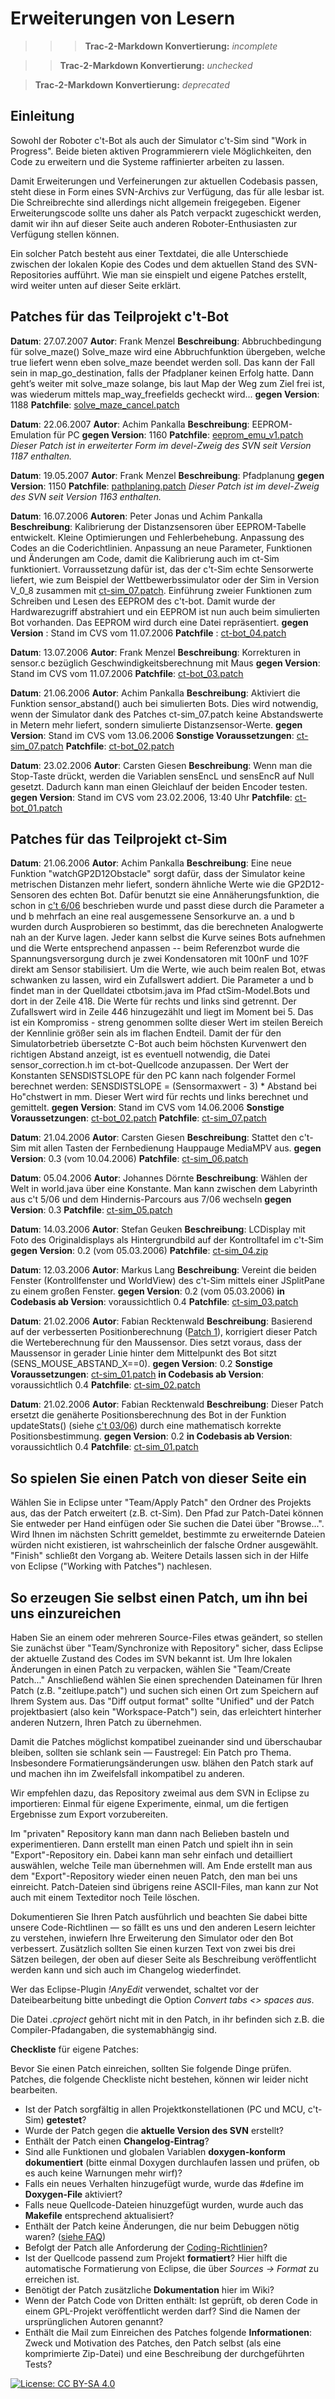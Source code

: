 # Erweiterungen von Lesern

>>> **Trac-2-Markdown Konvertierung:** *incomplete*

>> **Trac-2-Markdown Konvertierung:** *unchecked*

> **Trac-2-Markdown Konvertierung:** *deprecated*

## Einleitung

Sowohl der Roboter c't-Bot als auch der Simulator c't-Sim sind "Work in Progress". Beide bieten aktiven Programmierern viele Möglichkeiten, den Code zu erweitern und die Systeme raffinierter arbeiten zu lassen.

Damit Erweiterungen und Verfeinerungen zur aktuellen Codebasis passen, steht diese in Form eines SVN-Archivs zur Verfügung, das für alle lesbar ist. Die Schreibrechte sind allerdings nicht allgemein freigegeben. Eigener Erweiterungscode sollte uns daher als Patch verpackt zugeschickt werden, damit wir ihn auf dieser Seite auch anderen Roboter-Enthusiasten zur Verfügung stellen können.

Ein solcher Patch besteht aus einer Textdatei, die alle Unterschiede zwischen der lokalen Kopie des Codes und dem aktuellen Stand des SVN-Repositories aufführt. Wie man sie einspielt und eigene Patches erstellt, wird weiter unten auf dieser Seite erklärt.

## Patches für das Teilprojekt c't-Bot

**Datum**: 27.07.2007
**Autor**: Frank Menzel
**Beschreibung**: Abbruchbedingung für solve_maze()
Solve_maze wird eine Abbruchfunktion übergeben, welche true liefert wenn eben
solve_maze beendet werden soll. Das kann der Fall sein in
map_go_destination, falls der Pfadplaner keinen Erfolg hatte. Dann
geht’s weiter mit solve_maze solange, bis laut Map der Weg zum Ziel frei
ist, was wiederum mittels map_way_freefields gecheckt wird...
**gegen Version**: 1188
**Patchfile**:
[solve_maze_cancel.patch](http://www.heise.de/ct/projekte/machmit/ctbot/attachment/wiki/Patches/solve_maze_cancel.patch)

**Datum**: 22.06.2007
**Autor**: Achim Pankalla
**Beschreibung**: EEPROM-Emulation für PC
**gegen Version**: 1160
**Patchfile**: [eeprom_emu_v1.patch](http://www.heise.de/ct/projekte/machmit/ctbot/attachment/wiki/Patches/eeprom_emu_v1.patch)
*Dieser Patch ist in erweiterter Form im devel-Zweig des SVN seit Version 1187 enthalten.*

**Datum**: 19.05.2007
**Autor**: Frank Menzel
**Beschreibung**: Pfadplanung
**gegen Version**: 1150
**Patchfile**: [pathplaning.patch](http://www.heise.de/ct/projekte/machmit/ctbot/attachment/wiki/Patches/pathplaning.patch)
*Dieser Patch ist im devel-Zweig des SVN seit Version 1163 enthalten.*

**Datum**: 16.07.2006
**Autoren**: Peter Jonas und Achim Pankalla
**Beschreibung**: Kalibrierung der Distanzsensoren über EEPROM-Tabelle entwickelt. Kleine Optimierungen und Fehlerbehebung. Anpassung des Codes an die Coderichtlinien. Anpassung an neue Parameter, Funktionen und Änderungen am Code, damit die Kalibrierung auch im ct-Sim funktioniert. Vorraussetzung dafür ist, das der c't-Sim echte Sensorwerte liefert, wie zum Beispiel der Wettbewerbssimulator oder der Sim in Version V_0_8 zusammen mit [ct-sim_07.patch](http://www.heise.de/ct/projekte/machmit/ctbot/attachment/wiki/Patches/ct-sim_07.patch). Einführung zweier Funktionen zum Schreiben und Lesen des EEPROM des c't-bot. Damit wurde der Hardwarezugriff abstrahiert und ein EEPROM ist nun auch beim simulierten Bot vorhanden. Das EEPROM wird durch eine Datei repräsentiert.
**gegen Version** : Stand im CVS vom 11.07.2006
**Patchfile** : [ct-bot_04.patch](http://www.heise.de/ct/projekte/machmit/ctbot/attachment/wiki/Patches/ct-bot_04.patch)

**Datum**: 13.07.2006
**Autor**: Frank Menzel
**Beschreibung**: Korrekturen in sensor.c bezüglich Geschwindigkeitsberechnung mit Maus
**gegen Version**: Stand im CVS vom 11.07.2006
**Patchfile**: [ct-bot_03.patch](http://www.heise.de/ct/projekte/machmit/ctbot/attachment/wiki/Patches/ct-bot_03.patch)

**Datum**: 21.06.2006
**Autor**: Achim Pankalla
**Beschreibung**: Aktiviert die Funktion sensor_abstand() auch bei simulierten Bots. Dies wird notwendig, wenn der Simulator dank des Patches ct-sim_07.patch keine Abstandswerte in Metern mehr liefert, sondern simulierte Distanzsensor-Werte.
**gegen Version**: Stand im CVS vom 13.06.2006
**Sonstige Voraussetzungen**: [ct-sim_07.patch](http://www.heise.de/ct/projekte/machmit/ctbot/attachment/wiki/Patches/ct-sim_07.patch)
**Patchfile**: [ct-bot_02.patch](http://www.heise.de/ct/projekte/machmit/ctbot/attachment/wiki/Patches/ct-bot_02.patch)

**Datum**: 23.02.2006
**Autor**: Carsten Giesen
**Beschreibung**: Wenn man die Stop-Taste drückt, werden die Variablen sensEncL und sensEncR auf Null gesetzt. Dadurch kann man einen Gleichlauf der beiden Encoder testen.
**gegen Version**: Stand im CVS vom 23.02.2006, 13:40 Uhr
**Patchfile**: [ct-bot_01.patch](http://www.heise.de/ct/projekte/machmit/ctbot/attachment/wiki/Patches/ct-bot_01.patch)

## Patches für das Teilprojekt ct-Sim

**Datum**: 21.06.2006
**Autor**: Achim Pankalla
**Beschreibung**: Eine neue Funktion "watchGP2D12Obstacle" sorgt dafür, dass der
Simulator keine metrischen Distanzen mehr liefert, sondern ähnliche Werte wie die
GP2D12-Sensoren des echten Bot. Dafür benutzt sie eine Annäherungsfunktion, die
schon in [c't 6/06](http://www.heise.de/ct/06/06/264/) beschrieben wurde
und passt diese durch die Parameter a und b mehrfach an eine real ausgemessene
Sensorkurve an. a und b wurden durch Ausprobieren so bestimmt, das die berechneten
Analogwerte nah an der Kurve lagen. Jeder kann selbst die Kurve seines Bots
aufnehmen und die Werte entsprechend anpassen -- beim Referenzbot wurde die
Spannungsversorgung durch je zwei Kondensatoren mit 100nF und 10?F direkt am Sensor
stabilisiert. Um die Werte, wie auch beim realen Bot, etwas schwanken zu lassen,
wird ein Zufallswert addiert. Die Parameter a und b findet man in der Quelldatei
ctbotsim.java im Pfad ctSim-Model.Bots und dort in der Zeile 418. Die Werte für
rechts und links sind getrennt. Der Zufallswert wird in Zeile 446 hinzugezählt und
liegt im Moment bei 5. Das ist ein Kompromiss - streng genommen sollte dieser Wert
im steilen Bereich der Kennlinie größer sein als im flachen Endteil. Damit der für
den Simulatorbetrieb übersetzte C-Bot auch beim höchsten Kurvenwert den richtigen
Abstand anzeigt, ist es eventuell notwendig, die Datei sensor_correction.h im
ct-bot-Quellcode anzupassen. Der Wert der Konstanten SENSDISTSLOPE für den PC kann
nach folgender Formel berechnet werden: SENSDISTSLOPE = (Sensormaxwert - 3) *
Abstand bei Ho"chstwert in mm. Dieser Wert wird für rechts und links berechnet und
gemittelt.
**gegen Version**: Stand im CVS vom 14.06.2006
**Sonstige Voraussetzungen**: [ct-bot_02.patch](http://www.heise.de/ct/projekte/machmit/ctbot/attachment/wiki/Patches/ct-bot_02.patch)
**Patchfile**: [ct-sim_07.patch](http://www.heise.de/ct/projekte/machmit/ctbot/attachment/wiki/Patches/ct-sim_07.patch)

**Datum**: 21.04.2006
**Autor**: Carsten Giesen
**Beschreibung**: Stattet den c't-Sim mit allen Tasten der Fernbedienung Hauppauge MediaMPV aus.
**gegen Version**: 0.3 (vom 10.04.2006)
**Patchfile**: [ct-sim_06.patch](http://www.heise.de/ct/projekte/machmit/ctbot/attachment/wiki/Patches/ct-sim_06.patch)

**Datum**: 05.04.2006
**Autor**: Johannes Dörnte
**Beschreibung**: Wählen der Welt in world.java über eine Konstante. Man kann zwischen dem Labyrinth aus c't 5/06 und dem Hindernis-Parcours aus 7/06 wechseln
**gegen Version**: 0.3
**Patchfile**: [ct-sim_05.patch](http://www.heise.de/ct/projekte/machmit/ctbot/attachment/wiki/Patches/ct-sim_05.patch)

**Datum**: 14.03.2006
**Autor**: Stefan Geuken
**Beschreibung**: LCDisplay mit Foto des Originaldisplays als Hintergrundbild auf der Kontrolltafel im c't-Sim
**gegen Version**: 0.2 (vom 05.03.2006)
**Patchfile**: [ct-sim_04.zip](http://www.heise.de/ct/projekte/machmit/ctbot/attachment/wiki/Patches/ct-sim_04.zip)

**Datum**: 12.03.2006
**Autor**: Markus Lang
**Beschreibung**: Vereint die beiden Fenster (Kontrollfenster und WorldView) des c't-Sim mittels einer JSplitPane zu einem großen Fenster.
**gegen Version**: 0.2 (vom 05.03.2006)
**in Codebasis ab Version**: voraussichtlich 0.4
**Patchfile**: [ct-sim_03.patch](http://www.heise.de/ct/projekte/machmit/ctbot/attachment/wiki/Patches/ct-sim_03.patch)

**Datum**: 21.02.2006
**Autor**: Fabian Recktenwald
**Beschreibung**: Basierend auf der verbesserten Positionberechnung ([Patch 1](http://www.heise.de/ct/projekte/machmit/ctbot/attachment/wiki/Patches/ct-sim_01.patch)), korrigiert dieser Patch die Werteberechnung für den Maussensor. Dies setzt voraus, dass der Maussensor in gerader Linie hinter dem Mittelpunkt des Bot sitzt (SENS_MOUSE_ABSTAND_X==0).
**gegen Version**: 0.2
**Sonstige Voraussetzungen**: [ct-sim_01.patch](http://www.heise.de/ct/projekte/machmit/ctbot/attachment/wiki/Patches/ct-sim_01.patch)
**in Codebasis ab Version**: voraussichtlich 0.4
**Patchfile**: [ct-sim_02.patch](http://www.heise.de/ct/projekte/machmit/ctbot/attachment/wiki/Patches/ct-sim_02.patch)

**Datum**: 21.02.2006
**Autor**: Fabian Recktenwald
**Beschreibung**: Dieser Patch ersetzt die genäherte Positionsberechnung des Bot in der Funktion updateStats() (siehe [c't 03/06](http://www.heise.de/ct/06/03/186/)) durch eine mathematisch korrekte Positionsbestimmung.
**gegen Version**: 0.2
**in Codebasis ab Version**: voraussichtlich 0.4
**Patchfile**: [ct-sim_01.patch](http://www.heise.de/ct/projekte/machmit/ctbot/attachment/wiki/Patches/ct-sim_01.patch)

## So spielen Sie einen Patch von dieser Seite ein

Wählen Sie in Eclipse unter "Team/Apply Patch" den Ordner des Projekts aus, das der Patch erweitert (z.B. ct-Sim). Den Pfad zur Patch-Datei können Sie entweder per Hand einfügen oder Sie suchen die Datei über "Browse...". Wird Ihnen im nächsten Schritt gemeldet, bestimmte zu erweiternde Dateien würden nicht existieren, ist wahrscheinlich der falsche Ordner ausgewählt. "Finish" schließt den Vorgang ab. Weitere Details lassen sich in der Hilfe von Eclipse ("Working with Patches") nachlesen.

## So erzeugen Sie selbst einen Patch, um ihn bei uns einzureichen

Haben Sie an einem oder mehreren Source-Files etwas geändert, so stellen Sie zunächst über "Team/Synchronize with Repository" sicher, dass Eclipse der aktuelle Zustand des Codes im SVN bekannt ist. Um Ihre lokalen Änderungen in einen Patch zu verpacken, wählen Sie "Team/Create Patch..." Anschließend wählen Sie einen sprechenden Dateinamen für Ihren Patch (z.B. "zeitlupe.patch") und suchen sich einen Ort zum Speichern auf Ihrem System aus. Das "Diff output format" sollte "Unified" und der Patch projektbasiert (also kein "Workspace-Patch") sein, das erleichtert hinterher anderen Nutzern, Ihren Patch zu übernehmen.

Damit die Patches möglichst kompatibel zueinander sind und überschaubar bleiben, sollten sie schlank sein — Faustregel: Ein Patch pro Thema. Insbesondere Formatierungsänderungen usw. blähen den Patch stark auf und machen ihn im Zweifelsfall inkompatibel zu anderen.

Wir empfehlen dazu, das Repository zweimal aus dem SVN in Eclipse zu importieren: Einmal für eigene Experimente, einmal, um die fertigen Ergebnisse zum Export vorzubereiten.

Im "privaten" Repository kann man dann nach Belieben basteln und experimentieren. Dann erstellt man einen Patch und spielt ihn in sein "Export"-Repository ein. Dabei kann man sehr einfach und detailliert auswählen, welche Teile man übernehmen will. Am Ende erstellt man aus dem "Export"-Repository wieder einen neuen Patch, den man bei uns einreicht. Patch-Dateien sind übrigens reine ASCII-Files, man kann zur Not auch mit einem Texteditor noch Teile löschen.

Dokumentieren Sie Ihren Patch ausführlich und beachten Sie dabei bitte unsere Code-Richtlinen — so fällt es uns und den anderen Lesern leichter zu verstehen, inwiefern Ihre Erweiterung den Simulator oder den Bot verbessert. Zusätzlich sollten Sie einen kurzen Text von zwei bis drei Sätzen beilegen, der oben auf dieser Seite als Beschreibung veröffentlicht werden kann und sich auch im Changelog wiederfindet.

Wer das Eclipse-Plugin *!AnyEdit* verwendet, schaltet vor der Dateibearbeitung bitte unbedingt die Option *Convert tabs <> spaces* *aus*.

Die Datei *.cproject* gehört nicht mit in den Patch, in ihr befinden sich z.B. die Compiler-Pfadangaben, die systemabhängig sind.

**Checkliste** für eigene Patches:

Bevor Sie einen Patch einreichen, sollten Sie folgende Dinge prüfen. Patches, die folgende Checkliste nicht bestehen, können wir leider nicht bearbeiten.

* Ist der Patch sorgfältig in allen Projektkonstellationen (PC und MCU, c't-Sim) **getestet**?
* Wurde der Patch gegen die **aktuelle Version des SVN** erstellt?
* Enthält der Patch einen **Changelog-Eintrag**?
* Sind alle Funktionen und globalen Variablen **doxygen-konform dokumentiert** (bitte einmal Doxygen durchlaufen lassen und prüfen, ob es auch keine Warnungen mehr wirf)?
* Falls ein neues Verhalten hinzugefügt wurde, wurde das #define im **Doxygen-File** aktiviert?
* Falls neue Quellcode-Dateien hinuzgefügt wurden, wurde auch das **Makefile** entsprechend aktualisiert?
* Enthält der Patch keine Änderungen, die nur beim Debuggen nötig waren? ([siehe FAQ](https://www.heise.de/ct/artikel/FAQ-fuer-c-t-Bot-und-c-t-SIM-291940.html))
* Befolgt der Patch alle Anforderung der [Coding-Richtlinien](../Coderichtlinien/Coderichtlinien.md)?
* Ist der Quellcode passend zum Projekt **formatiert**? Hier hilft die automatische Formatierung von Eclipse, die über *Sources -> Format* zu erreichen ist.
* Benötigt der Patch zusätzliche **Dokumentation** hier im Wiki?
* Wenn der Patch Code von Dritten enthält: Ist geprüft, ob deren Code in einem GPL-Projekt veröffentlicht werden darf? Sind die Namen der ursprünglichen Autoren genannt?
* Enthält die Mail zum Einreichen des Patches folgende **Informationen**: Zweck und Motivation des Patches, den Patch selbst (als eine komprimierte Zip-Datei) und eine Beschreibung der durchgeführten Tests?

[![License: CC BY-SA 4.0](../license.svg)](https://creativecommons.org/licenses/by-sa/4.0/)
